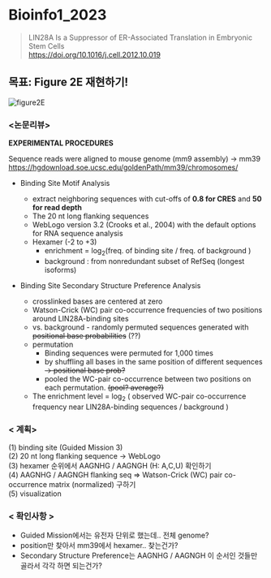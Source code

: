 # Bioinfo1_2023

> LIN28A Is a Suppressor of ER-Associated Translation in Embryonic Stem Cells   
https://doi.org/10.1016/j.cell.2012.10.019

## 목표: Figure 2E 재현하기!
![figure2E](https://github.com/gaeunny/Bioinfo1_2023/assets/129571289/2b442b36-6d69-43de-b51a-8fda74763201)

### <논문리뷰>

**EXPERIMENTAL PROCEDURES**

Sequence reads were aligned to mouse genome (mm9 assembly) -> mm39   
https://hgdownload.soe.ucsc.edu/goldenPath/mm39/chromosomes/

* Binding Site Motif Analysis
  * extract neighboring sequences with cut-offs of **0.8 for CRES** and **50 for read depth**
  * The 20 nt long flanking sequences 
  * WebLogo version 3.2 (Crooks et al., 2004) with the default options for RNA sequence analysis
  * Hexamer (-2 to +3)
     * enrichment = log<sub>2</sub>(freq. of binding site / freq. of background )
     * background : from nonredundant subset of RefSeq (longest isoforms)

* Binding Site Secondary Structure Preference Analysis
  * crosslinked bases are centered at zero
  * Watson-Crick (WC) pair co-occurrence frequencies of two positions around LIN28A-binding sites
  * vs. background - randomly permuted sequences generated with ~~positional base probabilities~~ (??)
  * permutation
     * Binding sequences were permuted for 1,000 times 
     * by shuffling all bases in the same position of different sequences ~~-> positional base prob?~~
     * pooled the WC-pair co-occurrence between two positions on each permutation. ~~(pool? average?)~~
  * The enrichment level = log<sub>2</sub> ( observed WC-pair co-occurrence frequency near LIN28A-binding sequences / background )



### < 계획>   
(1) binding site (Guided Mission 3)   
(2) 20 nt long flanking sequence -> WebLogo   
(3) hexamer 순위에서 AAGNHG / AAGNGH (H: A,C,U) 확인하기   
(4) AAGNHG / AAGNGH flanking seq => Watson-Crick (WC) pair co-occurrence matrix (normalized) 구하기   
(5) visualization   

### < 확인사항 >
* Guided Mission에서는 유전자 단위로 했는데.. 전체 genome?
* position만 찾아서 mm39에서 hexamer.. 찾는건가?
* Secondary Structure Preference는 AAGNHG / AAGNGH 이 순서인 것들만 골라서 각각 하면 되는건가?
